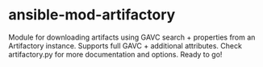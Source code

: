 # ansible-mod-artifactory
Module for downloading artifacts using GAVC search + properties from an Artifactory instance.  Supports full GAVC + additional attributes.  Check artifactory.py for more documentation and options.  Ready to go!
